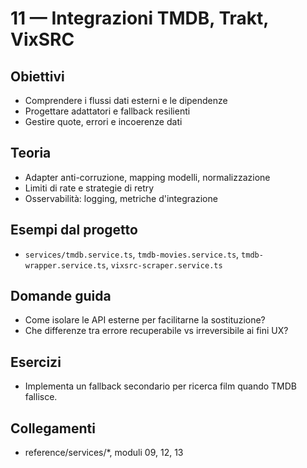 # 11 — Integrazioni TMDB, Trakt, VixSRC

## Obiettivi
- Comprendere i flussi dati esterni e le dipendenze
- Progettare adattatori e fallback resilienti
- Gestire quote, errori e incoerenze dati

## Teoria
- Adapter anti-corruzione, mapping modelli, normalizzazione
- Limiti di rate e strategie di retry
- Osservabilità: logging, metriche d'integrazione

## Esempi dal progetto
- `services/tmdb.service.ts`, `tmdb-movies.service.ts`, `tmdb-wrapper.service.ts`, `vixsrc-scraper.service.ts`

## Domande guida
- Come isolare le API esterne per facilitarne la sostituzione?
- Che differenze tra errore recuperabile vs irreversibile ai fini UX?

## Esercizi
- Implementa un fallback secondario per ricerca film quando TMDB fallisce.

## Collegamenti
- reference/services/*, moduli 09, 12, 13